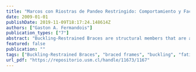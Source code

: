 ```yaml
---
title: "Marcos con Riostras de Pandeo Restringido: Comportamiento y Factores de Modificación de la Respuesta Sísmica"
date: 2009-01-01
publishDate: 2019-11-09T18:17:24.148614Z
authors: ["Gaston A. Fermandois"]
publication_types: ["7"]
abstract: "Buckling-Restrained Braces are structural members that are able to yield not only in tension but also in compression. The key to obtain this desirable behavior is to avoid the occurrence of buckling when the element is subjected to compression forces. The result is a member that shows a stable hysteretic behavior and an excellent low-cycle fatigue life compared to a conventional brace. This work encourages the use of Steel Braced Frames with Buckling-Restrained Braces in the design of new building structures and the retrofit of existing structures in Chile. In order to achieve this, a complete state-of-the-art review is presented, which is complemented with a comparative cost analysis in order to demonstrate the advantages of the use of BRBs instead of conventional braces. Subsequently, five different buildings using Buckling-Restrained Braced Frames with the same tipology and different number of stories (between 4 to 24) are analyzed and designed using the Chilean Standard NCh433.Of96: Earthquake Resistant Design of Buildings, along with the corresponding requirements of AISC 2005 Seismic Provisions. Afterwards, the structural capacity and demand for each building is determined by inelastic analysis, using earthquake records selected according to their importance and destructive characteristics observed over the last 30 years. Finally, the seismic response modification coefficients are obtained and compared to the proposed coefficients for steel moment frames in the Chilean seismic code. From this comparison, seismic response coefficients are suggested to be incorporated on the corresponding chilean standard."
featured: false
publication: ""
tags: ["Buckling-Restrained Braces", "braced frames", "buckling", "fatigue", "inelastic analysis", "seismic design", "seismic response modification coefficient"]
url_pdf: "https://repositorio.usm.cl/handle/11673/1167"
---
```


